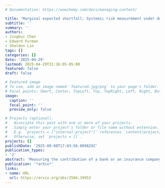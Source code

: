 ```yaml
---
# Documentation: https://wowchemy.com/docs/managing-content/

title: 'Marginal expected shortfall: Systemic risk measurement under dependence uncertainty'
subtitle: ''
summary: ''
authors:
- Jinghui Chen
- Edward Furman
- Sheldon Lin
tags: []
categories: []
date: '2025-04-29'
lastmod: 2025-04-29T21:16:05-05:00
featured: false
draft: false

# Featured image
# To use, add an image named `featured.jpg/png` to your page's folder.
# Focal points: Smart, Center, TopLeft, Top, TopRight, Left, Right, BottomLeft, Bottom, BottomRight.
image:
  caption: ''
  focal_point: ''
  preview_only: false

# Projects (optional).
#   Associate this post with one or more of your projects.
#   Simply enter your project's folder or file name without extension.
#   E.g. `projects = ["internal-project"]` references `content/project/deep-learning/index.md`.
#   Otherwise, set `projects = []`.
projects: []
publishDate: '2025-09-08T17:03:56.809829Z'
publication_types:
- '2'
abstract: 'Measuring the contribution of a bank or an insurance company to the overall systemic risk of the market is an important issue, especially in the aftermath of the 20072009 financial crisis and the financial downturn of 2020. In this paper, we derive the worst-case and best-case bounds for marginal expected shortfall (MES)—a key measure of systemic risk contribution—under the assumption of known marginal distributions for individual companies’ risks but an unknown dependence structure. We further derive improved bounds for the MES risk measure when partial information on companies’ risk exposures—and hence their dependence—is available. To capture this partial information, we utilize three commonly used background risk models: the additive, minimum-based, and multiplicative factor models. Finally, we present an alternative set of improved MES bounds based on a linear regression relationship between individual companies’ risks and overall market risk, consistent with the assumptions of the Capital Asset Pricing Model in finance and the Weighted Insurance Pricing Model in insurance.'
publication: '*arXiv*'
links:
- name: URL
  url: https://arxiv.org/abs/2504.19953
---
```

